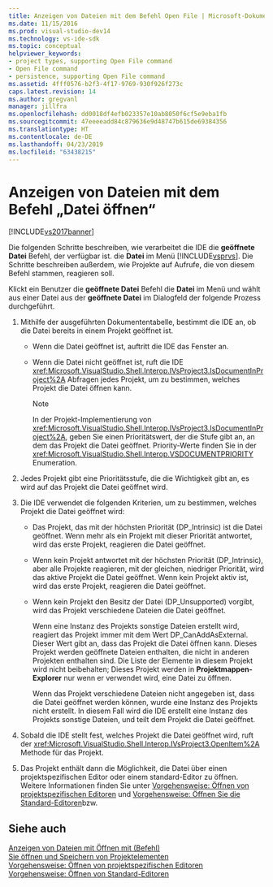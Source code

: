 ```yaml
---
title: Anzeigen von Dateien mit dem Befehl Open File | Microsoft-Dokumentation
ms.date: 11/15/2016
ms.prod: visual-studio-dev14
ms.technology: vs-ide-sdk
ms.topic: conceptual
helpviewer_keywords:
- project types, supporting Open File command
- Open File command
- persistence, supporting Open File command
ms.assetid: 4fff0576-b2f3-4f17-9769-930f926f273c
caps.latest.revision: 14
ms.author: gregvanl
manager: jillfra
ms.openlocfilehash: dd0018df4efb023357e10ab8050f6cf5e9eba1fb
ms.sourcegitcommit: 47eeeeadd84c879636e9d48747b615de69384356
ms.translationtype: HT
ms.contentlocale: de-DE
ms.lasthandoff: 04/23/2019
ms.locfileid: "63438215"
---
```

# <a name="displaying-files-by-using-the-open-file-command"></a>Anzeigen von Dateien mit dem Befehl „Datei öffnen“
[!INCLUDE[vs2017banner](../../includes/vs2017banner.md)]

Die folgenden Schritte beschreiben, wie verarbeitet die IDE die **geöffnete Datei** Befehl, der verfügbar ist. die **Datei** im Menü [!INCLUDE[vsprvs](../../includes/vsprvs-md.md)]. Die Schritte beschreiben außerdem, wie Projekte auf Aufrufe, die von diesem Befehl stammen, reagieren soll.  
  
 Klickt ein Benutzer die **geöffnete Datei** Befehl die **Datei** im Menü und wählt aus einer Datei aus der **geöffnete Datei** im Dialogfeld der folgende Prozess durchgeführt.  
  
1. Mithilfe der ausgeführten Dokumententabelle, bestimmt die IDE an, ob die Datei bereits in einem Projekt geöffnet ist.  
  
    - Wenn die Datei geöffnet ist, auftritt die IDE das Fenster an.  
  
    - Wenn die Datei nicht geöffnet ist, ruft die IDE <xref:Microsoft.VisualStudio.Shell.Interop.IVsProject3.IsDocumentInProject%2A> Abfragen jedes Projekt, um zu bestimmen, welches Projekt die Datei öffnen kann.  
  
        > [!NOTE]
        > In der Projekt-Implementierung von <xref:Microsoft.VisualStudio.Shell.Interop.IVsProject3.IsDocumentInProject%2A>, geben Sie einen Prioritätswert, der die Stufe gibt an, an dem das Projekt die Datei geöffnet. Priority-Werte finden Sie in der <xref:Microsoft.VisualStudio.Shell.Interop.VSDOCUMENTPRIORITY> Enumeration.  
  
2. Jedes Projekt gibt eine Prioritätsstufe, die die Wichtigkeit gibt an, es wird auf das Projekt die Datei geöffnet wird.  
  
3. Die IDE verwendet die folgenden Kriterien, um zu bestimmen, welches Projekt die Datei geöffnet wird:  
  
    - Das Projekt, das mit der höchsten Priorität (DP_Intrinsic) ist die Datei geöffnet. Wenn mehr als ein Projekt mit dieser Priorität antwortet, wird das erste Projekt, reagieren die Datei geöffnet.  
  
    - Wenn kein Projekt antwortet mit der höchsten Priorität (DP_Intrinsic), aber alle Projekte reagieren, mit der gleichen, niedriger Priorität, wird das aktive Projekt die Datei geöffnet. Wenn kein Projekt aktiv ist, wird das erste Projekt, reagieren die Datei geöffnet.  
  
    - Wenn kein Projekt den Besitz der Datei (DP_Unsupported) vorgibt, wird das Projekt verschiedene Dateien die Datei geöffnet.  
  
         Wenn eine Instanz des Projekts sonstige Dateien erstellt wird, reagiert das Projekt immer mit dem Wert DP_CanAddAsExternal. Dieser Wert gibt an, dass das Projekt die Datei öffnen kann. Dieses Projekt werden geöffnete Dateien enthalten, die nicht in anderen Projekten enthalten sind. Die Liste der Elemente in diesem Projekt wird nicht beibehalten; Dieses Projekt werden in **Projektmappen-Explorer** nur wenn er verwendet wird, eine Datei zu öffnen.  
  
         Wenn das Projekt verschiedene Dateien nicht angegeben ist, dass die Datei geöffnet werden können, wurde eine Instanz des Projekts nicht erstellt. In diesem Fall wird die IDE erstellt eine Instanz des Projekts sonstige Dateien, und teilt dem Projekt die Datei geöffnet.  
  
4. Sobald die IDE stellt fest, welches Projekt die Datei geöffnet wird, ruft der <xref:Microsoft.VisualStudio.Shell.Interop.IVsProject3.OpenItem%2A> Methode für das Projekt.  
  
5. Das Projekt enthält dann die Möglichkeit, die Datei über einen projektspezifischen Editor oder einem standard-Editor zu öffnen. Weitere Informationen finden Sie unter [Vorgehensweise: Öffnen von projektspezifischen Editoren](../../extensibility/how-to-open-project-specific-editors.md) und [Vorgehensweise: Öffnen Sie die Standard-Editoren](../../extensibility/how-to-open-standard-editors.md)bzw.  
  
## <a name="see-also"></a>Siehe auch  
 [Anzeigen von Dateien mit Öffnen mit (Befehl)](../../extensibility/internals/displaying-files-by-using-the-open-with-command.md)   
 [Sie öffnen und Speichern von Projektelementen](../../extensibility/internals/opening-and-saving-project-items.md)   
 [Vorgehensweise: Öffnen von projektspezifischen Editoren](../../extensibility/how-to-open-project-specific-editors.md)   
 [Vorgehensweise: Öffnen von Standard-Editoren](../../extensibility/how-to-open-standard-editors.md)
